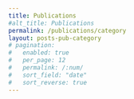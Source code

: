 ```yaml
---
title: Publications
#alt_title: Publications
permalink: /publications/category
layout: posts-pub-category
# pagination:
#   enabled: true
#   per_page: 12
#   permalink: /:num/
#   sort_field: "date"
#   sort_reverse: true
---
```

